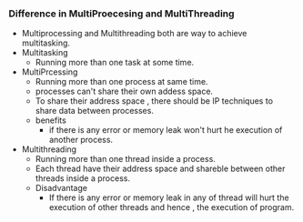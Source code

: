 ### Difference in MultiProecesing and MultiThreading
- Multiprocessing and Multithreading both are way to achieve multitasking.
- Multitasking
    - Running more than one task at some time. 
- MultiPrcessing
    - Running more than one process at same time. 
    - processes can't share their own addess space.
    - To share their address space , there should be IP techniques to share data between processes.
    - benefits
        - if there is any error or memory leak won't hurt he execution of another process.
- Multithreading
    - Running more than one thread inside a process.
    - Each thread have their address space and shareble between other threads inside a process. 
    - Disadvantage
        - If there is any error or memory leak in any of thread will hurt the execution of other threads and hence , the execution of program. 
    


